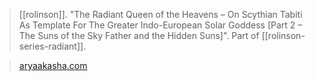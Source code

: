 > [[rolinson]]. "The Radiant Queen of the Heavens – On Scythian Tabiti As Template For The Greater Indo-European Solar Goddess [Part 2 – The Suns of the Sky Father and the Hidden Suns]". Part of [[rolinson-series-radiant]].

> [aryaakasha.com](https://aryaakasha.com/2020/07/02/the-radiant-queen-of-the-heavens-on-scythian-tabiti-as-template-for-the-greater-indo-european-solar-goddess-part-2-the-suns-of-the-sky-father-and-the-hidden-suns/)